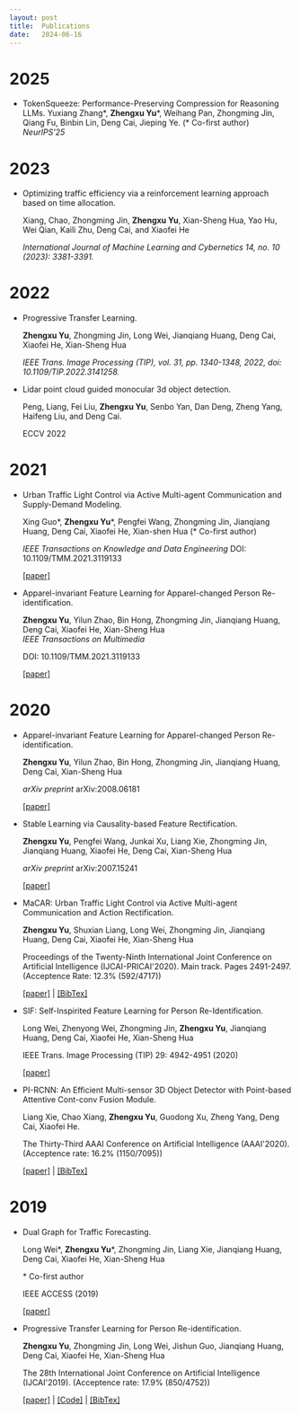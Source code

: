 ```yaml
---
layout: post
title:  Publications
date:   2024-06-16
---
```

# 2025
- TokenSqueeze: Performance-Preserving Compression for Reasoning LLMs.
  Yuxiang Zhang*, **Zhengxu Yu***, Weihang Pan, Zhongming Jin, Qiang Fu, Binbin Lin, Deng Cai, Jieping Ye. (\* Co-first author)
  *NeurIPS'25*

# 2023
- Optimizing traffic efficiency via a reinforcement learning approach based on time allocation.

  Xiang, Chao, Zhongming Jin, **Zhengxu Yu**, Xian-Sheng Hua, Yao Hu, Wei Qian, Kaili Zhu, Deng Cai, and Xiaofei He
 
  *International Journal of Machine Learning and Cybernetics 14, no. 10 (2023): 3381-3391.* 

# 2022
- Progressive Transfer Learning.
  
  **Zhengxu Yu**, Zhongming Jin, Long Wei, Jianqiang Huang, Deng Cai, Xiaofei He, Xian-Sheng Hua
  
  *IEEE Trans. Image Processing (TIP), vol. 31, pp. 1340-1348, 2022, doi: 10.1109/TIP.2022.3141258.*

- Lidar point cloud guided monocular 3d object detection.
  
  Peng, Liang, Fei Liu, **Zhengxu Yu**, Senbo Yan, Dan Deng, Zheng Yang, Haifeng Liu, and Deng Cai.

  ECCV 2022

# 2021
- Urban Traffic Light Control via Active Multi-agent Communication and Supply-Demand Modeling.
  
  Xing Guo*, **Zhengxu Yu***, Pengfei Wang, Zhongming Jin, Jianqiang Huang, Deng Cai, Xiaofei He, Xian-shen Hua
  (* Co-first author)
  
  *IEEE Transactions on Knowledge and Data Engineering* 
  DOI: 10.1109/TMM.2021.3119133
  
  [[paper]](https://ieeexplore.ieee.org/document/9566823/) 


- Apparel-invariant Feature Learning for Apparel-changed Person Re-identification.
  
  **Zhengxu Yu**, Yilun Zhao, Bin Hong, Zhongming Jin, Jianqiang Huang, Deng Cai, Xiaofei He, Xian-Sheng Hua  
  *IEEE Transactions on Multimedia* 
  
  DOI: 10.1109/TMM.2021.3119133
  
  [[paper]](https://ieeexplore.ieee.org/document/9566823/) 

# 2020
- Apparel-invariant Feature Learning for Apparel-changed Person Re-identification.
  
  **Zhengxu Yu**, Yilun Zhao, Bin Hong, Zhongming Jin, Jianqiang Huang, Deng Cai, Xian-Sheng Hua
  
  *arXiv preprint* arXiv:2008.06181
  
  [[paper]](https://arxiv.org/abs/2008.06181) 
  
- Stable Learning via Causality-based Feature Rectification.
  
  **Zhengxu Yu**, Pengfei Wang, Junkai Xu, Liang Xie, Zhongming Jin, Jianqiang Huang, Xiaofei He, Deng Cai, Xian-Sheng Hua
  
  *arXiv preprint* arXiv:2007.15241
  
  [[paper]](http://arxiv.org/abs/2007.15241) 

- MaCAR: Urban Traffic Light Control via Active Multi-agent Communication and Action Rectification.
  
  **Zhengxu Yu**, Shuxian Liang, Long Wei, Zhongming Jin, Jianqiang Huang, Deng Cai, Xiaofei He, Xian-Sheng Hua
  
  Proceedings of the Twenty-Ninth International Joint Conference on Artificial Intelligence (IJCAI-PRICAI'2020). Main track. Pages 2491-2497. (Acceptence Rate: 12.3% (592/4717))
  
  [[paper]](https://www.ijcai.org/Proceedings/2020/345) \| [[BibTex]](https://www.ijcai.org/proceedings/2020/bibtex/345)
  
- SIF: Self-Inspirited Feature Learning for Person Re-Identification.

  Long Wei, Zhenyong Wei, Zhongming Jin, **Zhengxu Yu**, Jianqiang Huang, Deng Cai, Xiaofei He, Xian-Sheng Hua
  
  IEEE Trans. Image Processing (TIP) 29: 4942-4951 (2020)
  
  [[paper]](https://ieeexplore.ieee.org/document/9024230)

- PI-RCNN: An Efficient Multi-sensor 3D Object Detector with Point-based Attentive Cont-conv Fusion Module.

  Liang Xie, Chao Xiang, **Zhengxu Yu**, Guodong Xu, Zheng Yang, Deng Cai, Xiaofei He.
  
  The Thirty-Third AAAI Conference on Artificial Intelligence (AAAI'2020). (Acceptence rate: 16.2% (1150/7095)) 
  
  [[paper]](https://aaai.org/ojs/index.php/AAAI/article/view/6933) \| [[BibTex]](https://dblp.uni-trier.de/rec/bibtex/journals/corr/abs-1911-06084)

# 2019
  
- Dual Graph for Traffic Forecasting.

  Long Wei\*, **Zhengxu Yu**\*, Zhongming Jin, Liang Xie, Jianqiang Huang, Deng Cai, Xiaofei He, Xian-Sheng Hua
  
  \* Co-first author
  
  IEEE ACCESS (2019)
  
  [[paper]](https://ieeexplore.ieee.org/document/8928590)

- Progressive Transfer Learning for Person Re-identification. 

  **Zhengxu Yu**, Zhongming Jin, Long Wei, Jishun Guo, Jianqiang Huang, Deng Cai, Xiaofei He, Xian-Sheng Hua
  
  The 28th International Joint Conference on Artificial Intelligence (IJCAI'2019). (Acceptence rate: 17.9% (850/4752)) 
  
  [[paper]](https://www.ijcai.org/Proceedings/2019/586) \| [[Code]](https://github.com/ZJULearning/PTL) \| [[BibTex]](https://www.ijcai.org/proceedings/2019/bibtex/586)